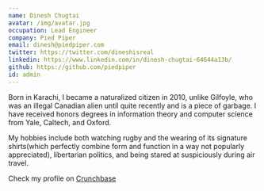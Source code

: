 ```yaml
---
name: Dinesh Chugtai
avatar: /img/avatar.jpg
occupation: Lead Engineer
company: Pied Piper
email: dinesh@piedpiper.com
twitter: https://twitter.com/dineshisreal
linkedin: https://www.linkedin.com/in/dinesh-chugtai-64644a13b/
github: https://github.com/piedpiper
id: admin
---
```


Born in Karachi, I became a naturalized citizen in 2010, unlike Gilfoyle, who was an illegal Canadian alien until quite recently and is a piece of garbage. I have received honors degrees in information theory and computer science from Yale, Caltech, and Oxford.

My hobbies include both watching rugby and the wearing of its signature shirts(which perfectly combine form and function in a way not popularly appreciated), libertarian politics, and being stared at suspiciously during air travel.

Check my profile on [Crunchbase](https://www.crunchbase.com/person/dinesh-chugtai)
